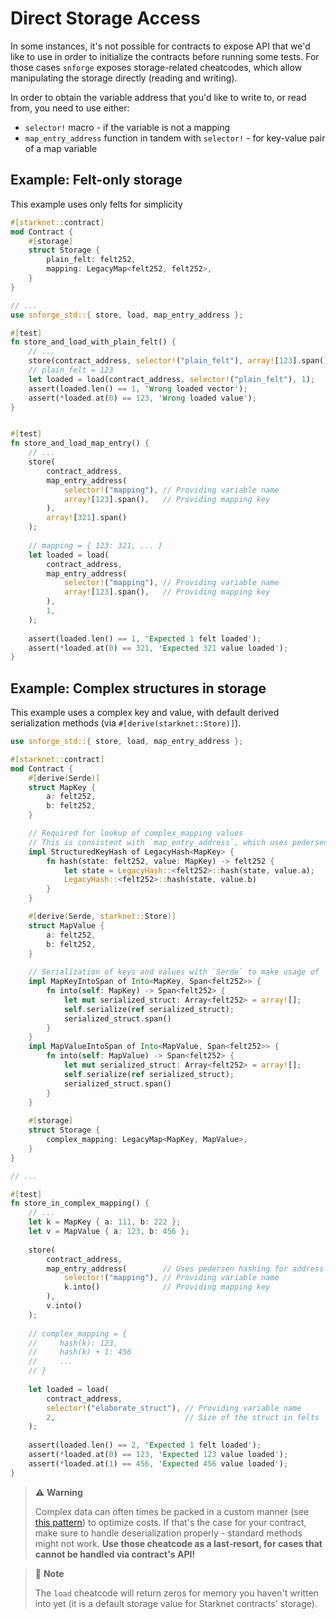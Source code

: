 # Direct Storage Access

In some instances, it's not possible for contracts to expose API that we'd like to use in order to initialize 
the contracts before running some tests. For those cases `snforge` exposes storage-related cheatcodes,
which allow manipulating the storage directly (reading and writing).

In order to obtain the variable address that you'd like to write to, or read from, you need to use either:
- `selector!` macro - if the variable is not a mapping
- `map_entry_address` function in tandem with `selector!` - for key-value pair of a map variable

## Example: Felt-only storage
This example uses only felts for simplicity

```rust
#[starknet::contract]
mod Contract {
    #[storage]
    struct Storage {
        plain_felt: felt252,
        mapping: LegacyMap<felt252, felt252>,
    }
}

// ...
use snforge_std::{ store, load, map_entry_address };

#[test]
fn store_and_load_with_plain_felt() {
    // ...
    store(contract_address, selector!("plain_felt"), array![123].span());
    // plain_felt = 123
    let loaded = load(contract_address, selector!("plain_felt"), 1);
    assert(loaded.len() == 1, 'Wrong loaded vector');
    assert(*loaded.at(0) == 123, 'Wrong loaded value');
}


#[test]
fn store_and_load_map_entry() {
    // ...
    store(
        contract_address, 
        map_entry_address(
            selector!("mapping"), // Providing variable name
            array![123].span(),   // Providing mapping key 
        ),
        array![321].span()
    );
    
    // mapping = { 123: 321, ... }
    let loaded = load(
        contract_address, 
        map_entry_address(
            selector!("mapping"), // Providing variable name
            array![123].span(),   // Providing mapping key 
        ),
        1,
    );
    
    assert(loaded.len() == 1, 'Expected 1 felt loaded');
    assert(*loaded.at(0) == 321, 'Expected 321 value loaded');
}
```

## Example: Complex structures in storage
This example uses a complex key and value, with default derived serialization methods (via `#[derive(starknet::Store)]`).

```rust
use snforge_std::{ store, load, map_entry_address };

#[starknet::contract]
mod Contract {
    #[derive(Serde)]
    struct MapKey {
        a: felt252,
        b: felt252,
    }

    // Required for lookup of complex_mapping values
    // This is consistent with `map_entry_address`, which uses pedersen hashing of keys
    impl StructuredKeyHash of LegacyHash<MapKey> {
        fn hash(state: felt252, value: MapKey) -> felt252 {
            let state = LegacyHash::<felt252>::hash(state, value.a);
            LegacyHash::<felt252>::hash(state, value.b)
        }
    }

    #[derive(Serde, starknet::Store)]
    struct MapValue {
        a: felt252,
        b: felt252,
    }
    
    // Serialization of keys and values with `Serde` to make usage of `map_entry_address` easier 
    impl MapKeyIntoSpan of Into<MapKey, Span<felt252>> {
        fn into(self: MapKey) -> Span<felt252> {
            let mut serialized_struct: Array<felt252> = array![];
            self.serialize(ref serialized_struct);
            serialized_struct.span()
        }
    }
    impl MapValueIntoSpan of Into<MapValue, Span<felt252>> {
        fn into(self: MapValue) -> Span<felt252> {
            let mut serialized_struct: Array<felt252> = array![];
            self.serialize(ref serialized_struct);
            serialized_struct.span()
        }
    }
    
    #[storage]
    struct Storage {
        complex_mapping: LegacyMap<MapKey, MapValue>,
    }
}

// ...

#[test]
fn store_in_complex_mapping() {
    // ...
    let k = MapKey { a: 111, b: 222 };
    let v = MapValue { a: 123, b: 456 };
    
    store(
        contract_address, 
        map_entry_address(        // Uses pedersen hashing for address calculation
            selector!("mapping"), // Providing variable name
            k.into()              // Providing mapping key
        ),
        v.into()
    );
    
    // complex_mapping = { 
    //     hash(k): 123,
    //     hash(k) + 1: 456 
    //     ...
    // }
    
    let loaded = load(
        contract_address, 
        selector!("elaborate_struct"), // Providing variable name
        2,                             // Size of the struct in felts
    );
    
    assert(loaded.len() == 2, 'Expected 1 felt loaded');
    assert(*loaded.at(0) == 123, 'Expected 123 value loaded');
    assert(*loaded.at(1) == 456, 'Expected 456 value loaded');
}
```

> ⚠️ **Warning**
> 
> Complex data can often times be packed in a custom manner (see [this pattern](https://book.cairo-lang.org/ch16-01-optimizing-storage-costs.html)) to optimize costs.
> If that's the case for your contract, make sure to handle deserialization properly - standard methods might not work.
> **Use those cheatcode as a last-resort, for cases that cannot be handled via contract's API!**


> 📝 **Note** 
> 
> The `load` cheatcode will return zeros for memory you haven't written into yet (it is a default storage value for Starknet contracts' storage).



